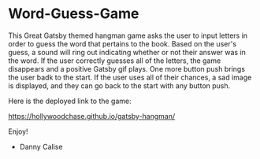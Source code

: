 # Word-Guess-Game

This Great Gatsby themed hangman game asks the user to input letters in order to guess the word that pertains to the book. Based on the user's guess, a sound will ring out indicating whether or not their answer was in the word. If the user correctly guesses all of the letters, the game disappears and a positive Gatsby gif plays. One more button push brings the user badk to the start. If the user uses all of their chances, a sad image is displayed, and they can go back to the start with any button push.

Here is the deployed link to the game:

https://hollywoodchase.github.io/gatsby-hangman/

Enjoy!

- Danny Calise